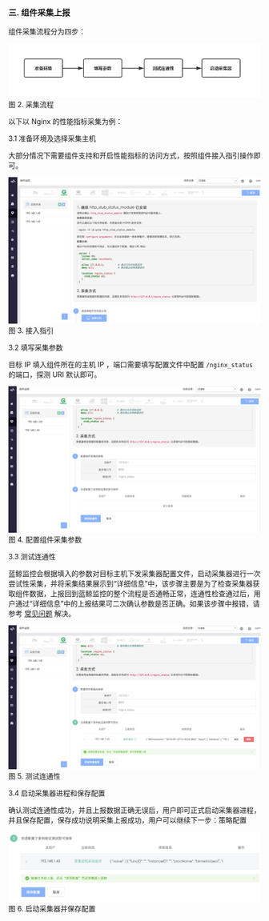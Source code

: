 ### 三. 组件采集上报 

组件采集流程分为四步：

![](../../media/component_collect.png)
图 2. 采集流程

以下以 Nginx 的性能指标采集为例：

3.1 准备环境及选择采集主机

大部分情况下需要组件支持和开启性能指标的访问方式，按照组件接入指引操作即可。

![](../../media/15367474576034.jpg)
图 3. 接入指引

3.2 填写采集参数

目标 IP 填入组件所在的主机 IP ，端口需要填写配置文件中配置 `/nginx_status` 的端口，探测 URI 默认即可。

![](../../media/15367474906275.jpg)
图 4. 配置组件采集参数

3.3 测试连通性

蓝鲸监控会根据填入的参数对目标主机下发采集器配置文件，启动采集器进行一次尝试性采集，并将采集结果展示到“详细信息”中，该步骤主要是为了检查采集器获取组件数据，上报回到蓝鲸监控的整个流程是否通畅正常，连通性检查通过后，用户通过“详细信息”中的上报结果可二次确认参数是否正确。如果该步骤中报错，请参考 [常见问题](5.1/常见问题/SaaS/bk_monitor.md) 解决。

![](../../media/15367475205722.jpg)
图 5. 测试连通性

3.4 启动采集器进程和保存配置

确认测试连通性成功，并且上报数据正确无误后，用户即可正式启动采集器进程，并且保存配置，保存成功说明采集上报成功，用户可以继续下一步：策略配置

![](../../media/15367475492586.jpg)
图 6. 启动采集器并保存配置
